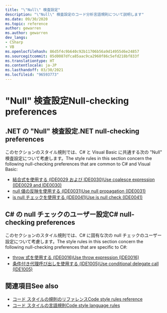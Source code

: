 ```yaml
---
title: "\"Null\" 検査設定"
description: "\"Null\" 検査設定のコード分析言語規則について説明します"
ms.date: 09/30/2020
ms.topic: reference
author: gewarren
ms.author: gewarren
dev_langs:
- CSharp
- VB
ms.openlocfilehash: 86d5f4c9b640c92b11706b56a9d14955d6e24857
ms.sourcegitcommit: 05d0087dfca85aac9ca2960f86c5efd218bf833f
ms.translationtype: HT
ms.contentlocale: ja-JP
ms.lasthandoff: 03/30/2021
ms.locfileid: "96593773"
---
```

# <a name="null-checking-preferences"></a><span data-ttu-id="ec814-103">"Null" 検査設定</span><span class="sxs-lookup"><span data-stu-id="ec814-103">Null-checking preferences</span></span>

## <a name="net-null-checking-preferences"></a><span data-ttu-id="ec814-104">.NET の "Null" 検査設定</span><span class="sxs-lookup"><span data-stu-id="ec814-104">.NET null-checking preferences</span></span>

<span data-ttu-id="ec814-105">このセクションのスタイル規則では、C# と Visual Basic に共通する次の "Null" 検査設定について考慮します。</span><span class="sxs-lookup"><span data-stu-id="ec814-105">The style rules in this section concern the following null-checking preferences that are common to C# and Visual Basic:</span></span>

- [<span data-ttu-id="ec814-106">結合式を使用する (IDE0029 および IDE0030)</span><span class="sxs-lookup"><span data-stu-id="ec814-106">Use coalesce expression (IDE0029 and IDE0030)</span></span>](ide0029-ide0030.md)
- [<span data-ttu-id="ec814-107">null 値の反映を使用する (IDE0031)</span><span class="sxs-lookup"><span data-stu-id="ec814-107">Use null propagation (IDE0031)</span></span>](ide0031.md)
- [<span data-ttu-id="ec814-108">is null チェックを使用する (IDE0041)</span><span class="sxs-lookup"><span data-stu-id="ec814-108">Use is null check (IDE0041)</span></span>](ide0041.md)

## <a name="c-null-checking-preferences"></a><span data-ttu-id="ec814-109">C# の null チェックのユーザー設定</span><span class="sxs-lookup"><span data-stu-id="ec814-109">C# null-checking preferences</span></span>

<span data-ttu-id="ec814-110">このセクションのスタイル規則では、C# に固有な次の null チェックのユーザー設定について考慮します。</span><span class="sxs-lookup"><span data-stu-id="ec814-110">The style rules in this section concern the following null-checking preferences that are specific to C#:</span></span>

- [<span data-ttu-id="ec814-111">throw 式を使用する (IDE0016)</span><span class="sxs-lookup"><span data-stu-id="ec814-111">Use throw expression (IDE0016)</span></span>](ide0016.md)
- [<span data-ttu-id="ec814-112">条件付き代理呼び出しを使用する (IDE1005)</span><span class="sxs-lookup"><span data-stu-id="ec814-112">Use conditional delegate call (IDE1005)</span></span>](ide1005.md)

## <a name="see-also"></a><span data-ttu-id="ec814-113">関連項目</span><span class="sxs-lookup"><span data-stu-id="ec814-113">See also</span></span>

- [<span data-ttu-id="ec814-114">コード スタイルの規則のリファレンス</span><span class="sxs-lookup"><span data-stu-id="ec814-114">Code style rules reference</span></span>](index.md)
- [<span data-ttu-id="ec814-115">コード スタイルの言語規則</span><span class="sxs-lookup"><span data-stu-id="ec814-115">Code style language rules</span></span>](language-rules.md)
